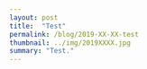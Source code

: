 ```yaml
---
layout: post
title:  "Test"
permalink: /blog/2019-XX-XX-test
thumbnail: ../img/2019XXXX.jpg
summary: "Test."
---
```


